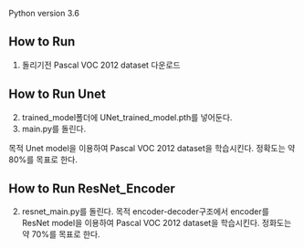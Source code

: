 Python version 3.6
## How to Run
1. 돌리기전 Pascal VOC 2012 dataset 다운로드 

## How to Run Unet
2. trained_model폴더에 UNet_trained_model.pth를 넣어둔다.
3. main.py를 돌린다. 

목적
Unet model을 이용하여 Pascal VOC 2012 dataset을 학습시킨다. 
정확도는 약 80%를 목표로 한다. 

## How to Run ResNet_Encoder 
2. resnet_main.py를 돌린다.
목적
encoder-decoder구조에서 encoder를 ResNet model을 이용하여 Pascal VOC 2012 dataset을 학습시킨다. 
정화도는 약 70%를 목표로 한다.
